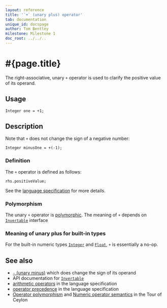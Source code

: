 ```yaml
---
layout: reference
title: '`+` (unary plus) operator'
tab: documentation
unique_id: docspage
author: Tom Bentley
milestone: Milestone 1
doc_root: ../../..
---
```


# #{page.title}

The right-associative, unary `+` operator is used to clarify the positive value 
of its operand.

## Usage 

    Integer one = +1;

## Description

Note that `+` does not change the sign of a negative number:

    Integer minusOne = +(-1);

### Definition 

The `+` operator is defined as follows:

<!-- check:none -->
    rhs.positiveValue;

See the [language specification](#{page.doc_root}/#{site.urls.spec_relative}#arithmetic) for more details.

### Polymorphism

The unary `+` operator is [polymorphic](#{page.doc_root}/reference/operator/operator-polymorphism). 
The meaning of `+` depends on 
[`Invertable`](#{page.doc_root}/api/ceylon/language/interface_Invertable.html) interface 

### Meaning of unary plus for built-in types

For the built-in numeric types
[`Integer`](#{page.doc_root}/api/ceylon/language/class_Integer.html) and
[`Float`](#{page.doc_root}/api/ceylon/language/class_Float.html), `+` 
is essentially a no-op.

## See also

* [`-` (unary minus)](../unary_minus) which does change the sign of its operand
* API documentation for [`Invertable`](#{page.doc_root}/api/ceylon/language/interface_Invertable.html)
* [arithmetic operators](#{page.doc_root}/#{site.urls.spec_relative}#arithmetic) in the 
  language specification
* [operator precedence](#{page.doc_root}/#{site.urls.spec_relative}#operatorprecedence) in the 
  language specification
* [Operator polymorphism](#{page.doc_root}/tour/language-module/#operator_polymorphism) 
  and 
  [Numeric operator semantics](#{page.doc_root}/tour/language-module/#numeric_operator_semantics) 
  in the Tour of Ceylon

